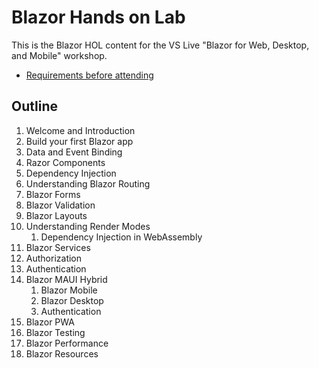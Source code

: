 # Blazor Hands on Lab

This is the Blazor HOL content for the VS Live "Blazor for Web, Desktop, and Mobile" workshop.

* [Requirements before attending](/docs/requirements.md)

## Outline

1. Welcome and Introduction
1. Build your first Blazor app
1. Data and Event Binding
1. Razor Components
1. Dependency Injection
1. Understanding Blazor Routing
1. Blazor Forms
1. Blazor Validation
1. Blazor Layouts
1. Understanding Render Modes
   1. Dependency Injection in WebAssembly
1. Blazor Services
1. Authorization
1. Authentication
1. Blazor MAUI Hybrid
   1. Blazor Mobile
   1. Blazor Desktop
   1. Authentication
1. Blazor PWA
1. Blazor Testing
1. Blazor Performance
1. Blazor Resources
